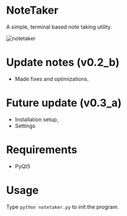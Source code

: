 # NoteTaker
A simple, terminal based note taking utility.

![notetaker](https://github.com/user-attachments/assets/4af5b87b-d67d-443b-9fb9-220e2b3eae9b)

# Update notes (v0.2_b)
- Made fixes and optimizations.

# Future update (v0.3_a)
- Installation setup,
- Settings

# Requirements
- PyQt5

# Usage
Type `python notetaker.py` to init the program.
